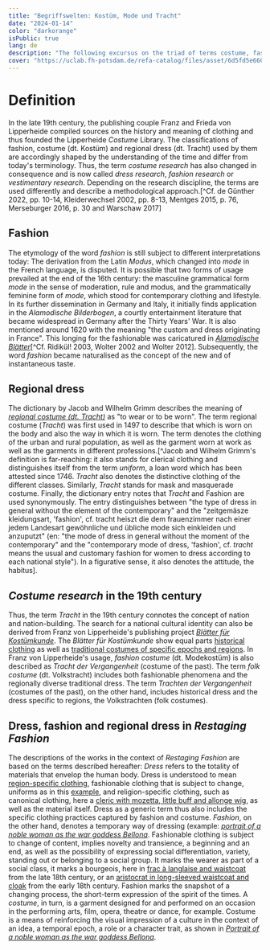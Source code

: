 ```yaml
---
title: "Begriffswelten: Kostüm, Mode und Tracht"
date: "2024-01-14"
color: "darkorange"
isPublic: true
lang: de
description: "The following excursus on the triad of terms costume, fashion and traditional costume is intended to highlight the use of these terms in the temporal context of the creation of the Lipperheide Costume Library and the Textile Collection of the Germanisches Nationalmuseum Nuremberg. The terminologies used in scientific publications around 1900 and in early dress research from the mid-19th century onwards differed from today's usage and underwent an elementary change in meaning."
cover: "https://uclab.fh-potsdam.de/refa-catalog/files/asset/6d5fd5e6604beafe83dfa89131c3f78028407e86.png"
---
```


# Definition
In the late 19th century, the publishing couple Franz and Frieda von Lipperheide compiled sources on the history and meaning of clothing and thus founded the Lipperheide *Costume* Library. The classifications of fashion, costume (dt. Kostüm) and regional dress (dt. Tracht) used by them are accordingly shaped by the understanding of the time and differ from today's terminology. Thus, the term *costume research* has also changed in consequence and is now called *dress research*, *fashion research* or *vestimentary research*. Depending on the research discipline, the terms are used differently and describe a methodological approach.[^Cf. de Günther 2022, pp. 10-14, Kleiderwechsel 2002, pp. 8-13, Mentges 2015, p. 76, Merseburger 2016, p. 30 and Warschaw 2017]

## Fashion
The etymology of the word *fashion* is still subject to different interpretations today: The derivation from the Latin *Modus*, which changed into *mode* in the French language, is disputed. It is possible that two forms of usage prevailed at the end of the 16th century: the masculine grammatical form *mode* in the sense of moderation, rule and modus, and the grammatically feminine form of *mode*, which stood for contemporary clothing and lifestyle. In its further dissemination in Germany and Italy, it initially finds application in the *Alamodische Bilderbogen*, a courtly entertainment literature that became widespread in Germany after the Thirty Years' War. It is also mentioned around 1620 with the meaning "the custom and dress originating in France". This longing for the fashionable was caricatured in *[Alamodische Blätter](set/48313)*[^Cf. Ridikül! 2003, Wolter 2002 and Wolter 2012]. Subsequently, the word *fashion* became naturalised as the concept of the new and of instantaneous taste.

## Regional dress
The dictionary by Jacob and Wilhelm Grimm describes the meaning of *[regional costume (dt. Tracht)](http://www.woerterbuchnetz.de/DWB?lemma=tracht)* as "to wear or to be worn". The term regional costume (*Tracht*) was first used in 1497 to describe that which is worn on the body and also the way in which it is worn. The term denotes the clothing of the urban and rural population, as well as the garment worn at work as well as the garments in different professions.[^Jacob and Wilhelm Grimm's definition is far-reaching: it also stands for clerical clothing and distinguishes itself from the term *uniform*, a loan word which has been attested since 1746. *Tracht* also denotes the distinctive clothing of the different classes. Similarly, *Tracht* stands for mask and masquerade costume. Finally, the dictionary entry notes that *Tracht* and Fashion are used synonymously. The entry distinguishes between "the type of dress in general without the element of the contemporary" and the "zeitgemäsze kleidungsart, 'fashion', cf. tracht heiszt die dem frauenzimmer nach einer jedem Landesart gewöhnliche und übliche mode sich einkleiden und anzuputzt" (en: "the mode of dress in general without the moment of the contemporary" and the "contemporary mode of dress, 'fashion', cf. *tracht* means the usual and customary fashion for women to dress according to each national style"). In a figurative sense, it also denotes the attitude, the habitus].

## *Costume research* in the 19th century
Thus, the term *Tracht* in the 19th century connotes the concept of nation and nation-building. The search for a national cultural identity can also be derived from Franz von Lipperheide's publishing project *[Blätter für Kostümkunde](item/17794)*. The *Blätter für Kostümkunde* show equal parts [historical clothing](set/48545) as well as [traditional costumes of specific epochs and regions](set/48544). In Franz von Lipperheide's usage, *fashion costume* (dt. Modekostüm) is also described as *Tracht der Vergangenheit* (costume of the past). The term *folk costume* (dt. Volkstracht) includes both fashionable phenomena and the regionally diverse traditional dress. The term *Trachten der Vergangenheit* (costumes of the past), on the other hand, includes historical dress and the dress specific to regions, the Volkstrachten (folk costumes).

## Dress, fashion and regional dress in *Restaging Fashion*
The descriptions of the works in the context of *Restaging Fashion* are based on the terms described hereafter: *Dress* refers to the totality of materials that envelop the human body. Dress is understood to mean [region-specific clothing](item/10280), fashionable clothing that is subject to change, uniforms as in this [example](item/633), and religion-specific clothing, such as canonical clothing, here a [cleric with mozetta, little buff and allonge wig](item/343), as well as the material itself. Dress as a generic term thus also includes the specific clothing practices captured by fashion and costume.
*Fashion*, on the other hand, denotes a temporary way of dressing (example: *[portrait of a noble woman as the war goddess Bellona](item/575)*. Fashionable clothing is subject to change of content, implies novelty and transience, a beginning and an end, as well as the possibility of expressing social differentiation, variety, standing out or belonging to a social group. It marks the wearer as part of a social class, it marks a bourgeois, here in [frac à langlaise and waistcoat](item/176) from the late 18th century, or an [aristocrat in long-sleeved waistcoat and cloak](item/477) from the early 18th century. Fashion marks the snapshot of a changing process, the short-term expression of the spirit of the times. 
A *costume*, in turn, is a garment designed for and performed on an occasion in the performing arts, film, opera, theatre or dance, for example. Costume is a means of reinforcing the visual impression of a culture in the context of an idea, a temporal epoch, a role or a character trait, as shown in *[Portrait of a noble woman as the war goddess Bellona](item/575)*.
